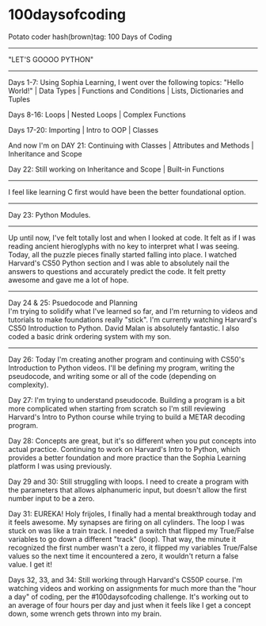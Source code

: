 # 100daysofcoding

Potato coder hash(brown)tag: 100 Days of Coding

********************

"LET'S GOOOO PYTHON"
********************
Days 1-7: Using Sophia Learning, I went over the following topics: "Hello World!"  |  Data Types  |  Functions and Conditions  |  Lists, Dictionaries and Tuples

Days 8-16: Loops  |  Nested Loops  | Complex Functions  

Days 17-20:  Importing |  Intro to OOP  |  Classes

And now I'm on DAY 21: Continuing with Classes  | Attributes and Methods  |  Inheritance and Scope

Day 22: Still working on Inheritance and Scope | Built-in Functions 
______________________
I feel like learning C first would have been the better foundational option. 
______________________

Day 23: Python Modules. 
______________________
Up until now, I've felt totally lost and when I looked at code. It felt as if I was reading ancient hieroglyphs with no key to interpret what I was seeing. Today, all the puzzle pieces finally started falling into place. I watched Harvard's CS50 Python section and I was able to absolutely nail the answers to questions and accurately predict the code. It felt pretty awesome and gave me a lot of hope.
______________________
Day 24 & 25: Psuedocode and Planning  
I'm trying to solidify what I've learned so far, and I'm returning to videos and tutorials to make foundations really "stick". I'm currently watching Harvard's CS50 Introduction to Python. 
David Malan is absolutely fantastic. I also coded a basic drink ordering system with my son.
______________________
Day 26: Today I'm creating another program and continuing with CS50's Introduction to Python videos. I'll be defining my program, writing the pseudocode, and writing some or all of the code (depending on complexity).

Day 27: I'm trying to understand pseudocode. Building a program is a bit more complicated when starting from scratch so I'm still reviewing Harvard's Intro to Python course while trying to build a METAR decoding program. 

Day 28: Concepts are great, but it's so different when you put concepts into actual practice. Continuing to work on Harvard's Intro to Python, which provides a better foundation and more practice than the Sophia Learning platform I was using previously.

Day 29 and 30: Still struggling with loops. I need to create a program with the parameters that allows alphanumeric input, but doesn't allow the first number input to be a zero.

Day 31: EUREKA! Holy frijoles, I finally had a mental breakthrough today and it feels awesome. My synapses are firing on all cylinders. The loop I was stuck on was like a train track. I needed a switch that flipped my True/False variables to go down a different "track" (loop). That way, the minute it recognized the first number wasn't a zero, it flipped my variables True/False values so the next time it encountered a zero, it wouldn't return a false value. I get it!

Days 32, 33, and 34: Still working through Harvard's CS50P course. I'm watching videos and working on assignments for much more than the "hour a day" of coding, per the #100daysofcoding challenge. It's working out to an average of four hours per day and just when it feels like I get a concept down, some wrench gets thrown into my brain.  
